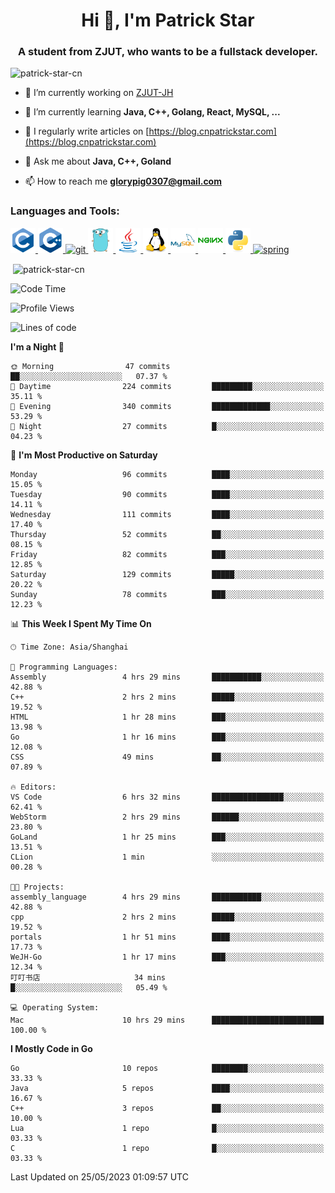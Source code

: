 <h1 align="center">Hi 👋, I'm Patrick Star</h1>
<h3 align="center">A student from ZJUT, who wants to be a fullstack developer.</h3>

<p align="left"> <img src="https://komarev.com/ghpvc/?username=patrick-star-cn&label=Profile%20views&color=0e75b6&style=flat" alt="patrick-star-cn" /> </p>

- 🔭 I’m currently working on [ZJUT-JH](https://github.com/zjutjh)

- 🌱 I’m currently learning **Java, C++, Golang, React, MySQL, ...**

- 📝 I regularly write articles on [https://blog.cnpatrickstar.com](https://blog.cnpatrickstar.com)

- 💬 Ask me about **Java, C++, Goland**

- 📫 How to reach me **glorypig0307@gmail.com**


<h3 align="left">Languages and Tools:</h3>
<p align="left"> 
  <a href="https://www.cprogramming.com/" target="_blank" rel="noreferrer"> 
    <img src="https://raw.githubusercontent.com/devicons/devicon/master/icons/c/c-original.svg" alt="c" width="40" height="40"/> 
  </a> 
  <a href="https://www.w3schools.com/cpp/" target="_blank" rel="noreferrer"> 
    <img src="https://raw.githubusercontent.com/devicons/devicon/master/icons/cplusplus/cplusplus-original.svg" alt="cplusplus" width="40" height="40"/> 
  </a> 
  <a href="https://git-scm.com/" target="_blank" rel="noreferrer"> 
    <img src="https://www.vectorlogo.zone/logos/git-scm/git-scm-icon.svg" alt="git" width="40" height="40"/> 
  </a> 
  <a href="https://golang.org" target="_blank" rel="noreferrer"> 
    <img src="https://raw.githubusercontent.com/devicons/devicon/master/icons/go/go-original.svg" alt="go" width="40" height="40"/> 
  </a> 
  <a href="https://www.java.com" target="_blank" rel="noreferrer"> 
    <img src="https://raw.githubusercontent.com/devicons/devicon/master/icons/java/java-original.svg" alt="java" width="40" height="40"/> 
  </a> 
  <a href="https://www.linux.org/" target="_blank" rel="noreferrer"> 
    <img src="https://raw.githubusercontent.com/devicons/devicon/master/icons/linux/linux-original.svg" alt="linux" width="40" height="40"/> 
  </a> 
  <a href="https://www.mysql.com/" target="_blank" rel="noreferrer"> 
    <img src="https://raw.githubusercontent.com/devicons/devicon/master/icons/mysql/mysql-original-wordmark.svg" alt="mysql" width="40" height="40"/> 
  </a> 
  <a href="https://www.nginx.com" target="_blank" rel="noreferrer"> 
    <img src="https://raw.githubusercontent.com/devicons/devicon/master/icons/nginx/nginx-original.svg" alt="nginx" width="40" height="40"/> 
  </a> 
  <a href="https://www.python.org" target="_blank" rel="noreferrer"> 
    <img src="https://raw.githubusercontent.com/devicons/devicon/master/icons/python/python-original.svg" alt="python" width="40" height="40"/> 
  </a> 
  <a href="https://spring.io/" target="_blank" rel="noreferrer"> 
    <img src="https://www.vectorlogo.zone/logos/springio/springio-icon.svg" alt="spring" width="40" height="40"/> 
  </a>
</p>

<p>&nbsp;<img align="center" src="https://github-readme-stats.vercel.app/api?username=patrick-star-cn&show_icons=true&locale=en" alt="patrick-star-cn" /></p>

<!--START_SECTION:waka-->
![Code Time](http://img.shields.io/badge/Code%20Time-259%20hrs%2016%20mins-blue)

![Profile Views](http://img.shields.io/badge/Profile%20Views-3-blue)

![Lines of code](https://img.shields.io/badge/From%20Hello%20World%20I%27ve%20Written-5.9%20million%20lines%20of%20code-blue)

**I'm a Night 🦉** 

```text
🌞 Morning                47 commits          ██░░░░░░░░░░░░░░░░░░░░░░░   07.37 % 
🌆 Daytime                224 commits         █████████░░░░░░░░░░░░░░░░   35.11 % 
🌃 Evening                340 commits         █████████████░░░░░░░░░░░░   53.29 % 
🌙 Night                  27 commits          █░░░░░░░░░░░░░░░░░░░░░░░░   04.23 % 
```
📅 **I'm Most Productive on Saturday** 

```text
Monday                   96 commits          ████░░░░░░░░░░░░░░░░░░░░░   15.05 % 
Tuesday                  90 commits          ████░░░░░░░░░░░░░░░░░░░░░   14.11 % 
Wednesday                111 commits         ████░░░░░░░░░░░░░░░░░░░░░   17.40 % 
Thursday                 52 commits          ██░░░░░░░░░░░░░░░░░░░░░░░   08.15 % 
Friday                   82 commits          ███░░░░░░░░░░░░░░░░░░░░░░   12.85 % 
Saturday                 129 commits         █████░░░░░░░░░░░░░░░░░░░░   20.22 % 
Sunday                   78 commits          ███░░░░░░░░░░░░░░░░░░░░░░   12.23 % 
```


📊 **This Week I Spent My Time On** 

```text
🕑︎ Time Zone: Asia/Shanghai

💬 Programming Languages: 
Assembly                 4 hrs 29 mins       ███████████░░░░░░░░░░░░░░   42.88 % 
C++                      2 hrs 2 mins        █████░░░░░░░░░░░░░░░░░░░░   19.52 % 
HTML                     1 hr 28 mins        ███░░░░░░░░░░░░░░░░░░░░░░   13.98 % 
Go                       1 hr 16 mins        ███░░░░░░░░░░░░░░░░░░░░░░   12.08 % 
CSS                      49 mins             ██░░░░░░░░░░░░░░░░░░░░░░░   07.89 % 

🔥 Editors: 
VS Code                  6 hrs 32 mins       ████████████████░░░░░░░░░   62.41 % 
WebStorm                 2 hrs 29 mins       ██████░░░░░░░░░░░░░░░░░░░   23.80 % 
GoLand                   1 hr 25 mins        ███░░░░░░░░░░░░░░░░░░░░░░   13.51 % 
CLion                    1 min               ░░░░░░░░░░░░░░░░░░░░░░░░░   00.28 % 

🐱‍💻 Projects: 
assembly_language        4 hrs 29 mins       ███████████░░░░░░░░░░░░░░   42.88 % 
cpp                      2 hrs 2 mins        █████░░░░░░░░░░░░░░░░░░░░   19.52 % 
portals                  1 hr 51 mins        ████░░░░░░░░░░░░░░░░░░░░░   17.73 % 
WeJH-Go                  1 hr 17 mins        ███░░░░░░░░░░░░░░░░░░░░░░   12.34 % 
叮叮书店                     34 mins             █░░░░░░░░░░░░░░░░░░░░░░░░   05.49 % 

💻 Operating System: 
Mac                      10 hrs 29 mins      █████████████████████████   100.00 % 
```

**I Mostly Code in Go** 

```text
Go                       10 repos            ████████░░░░░░░░░░░░░░░░░   33.33 % 
Java                     5 repos             ████░░░░░░░░░░░░░░░░░░░░░   16.67 % 
C++                      3 repos             ██░░░░░░░░░░░░░░░░░░░░░░░   10.00 % 
Lua                      1 repo              █░░░░░░░░░░░░░░░░░░░░░░░░   03.33 % 
C                        1 repo              █░░░░░░░░░░░░░░░░░░░░░░░░   03.33 % 
```




 Last Updated on 25/05/2023 01:09:57 UTC
<!--END_SECTION:waka-->